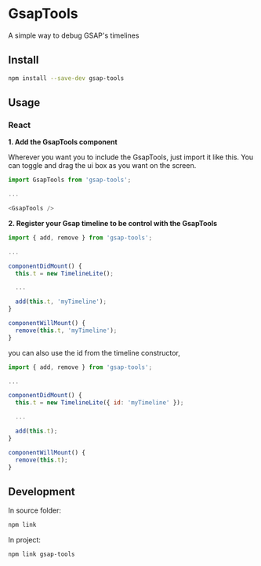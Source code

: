 # GsapTools

A simple way to debug GSAP's timelines

## Install
```bash
npm install --save-dev gsap-tools
```

## Usage

### React

**1. Add the GsapTools component**

Wherever you want you to include the GsapTools, just import it like this.
You can toggle and drag the ui box as you want on the screen.

```js
import GsapTools from 'gsap-tools';

...

<GsapTools />
```

**2. Register your Gsap timeline to be control with the GsapTools**

```js
import { add, remove } from 'gsap-tools';

...

componentDidMount() {
  this.t = new TimelineLite();

  ...

  add(this.t, 'myTimeline');
}

componentWillMount() {
  remove(this.t, 'myTimeline');
}
```

you can also use the id from the timeline constructor,

```js
import { add, remove } from 'gsap-tools';

...

componentDidMount() {
  this.t = new TimelineLite({ id: 'myTimeline' });

  ...

  add(this.t);
}

componentWillMount() {
  remove(this.t);
}
```

## Development

In source folder:
```bash
npm link
```

In project:
```bash
npm link gsap-tools
```

